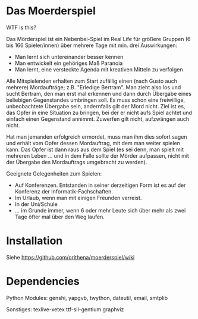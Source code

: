 Das Moerderspiel
================

WTF is this?

Das Mörderspiel ist ein Nebenbei-Spiel im Real Life für größere Gruppen (6 bis 166 Spieler/innen) 
über mehrere Tage mit min. drei Auswirkungen:

* Man lernt sich untereinander besser kennen
* Man entwickelt ein gehöriges Maß Paranoia
* Man lernt, eine versteckte Agenda mit kreativen Mitteln zu verfolgen

Alle Mitspielenden erhalten zum Start zufällig einen (nach Gusto auch mehrere) Mordaufträge; 
z.B. "Erledige Bertram". Man zieht also los und sucht Bertram, den man erst mal erkennen und 
dann durch Übergabe eines beliebigen Gegenstandes umbringen soll. Es muss schon eine 
freiwillige, unbeobachtete Übergabe sein, andernfalls gilt der Mord nicht. Ziel ist es, 
das Opfer in eine Situation zu bringen, bei der er nicht aufs Spiel achtet und einfach einen 
Gegenstand annimmt. Zuwerfen gilt nicht, aufzwängen auch nicht.

Hat man jemanden erfolgreich ermordet, muss man ihm dies sofort sagen und erhält vom Opfer 
dessen Mordauftrag, mit dem man weiter spielen kann. Das Opfer ist dann raus aus dem Spiel 
(es sei denn, man spielt mit mehreren Leben ... und in dem Falle sollte der Mörder aufpassen, 
nicht mit der Übergabe des Mordauftrags umgebracht zu werden).

Geeignete Gelegenheiten zum Spielen:

* Auf Konferenzen. Entstanden in seiner derzeitigen Form ist es auf der Konferenz der Informatik-Fachschaften.
* Im Urlaub, wenn man mit einigen Freunden verreist.
* In der Uni/Schule
* ... im Grunde immer, wenn 6 oder mehr Leute sich über mehr als zwei Tage öfter mal über den Weg laufen.

Installation
============
Siehe https://github.com/orithena/moerderspiel/wiki

Dependencies
============

Python Modules: genshi, yapgvb, twython, dateutil, email, smtplib

Sonstiges: texlive-xetex ttf-sil-gentium graphviz
